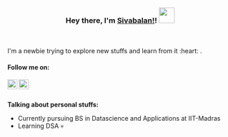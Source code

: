 ### <div align='center'>Hey there, I'm [Sivabalan!]([https://github.com/sivabalan-sv01])! <img src="https://github.com/TheDudeThatCode/TheDudeThatCode/blob/master/Assets/Hi.gif" width="35" /> </div>
<br />
<br />
I'm a newbie trying to explore new stuffs and learn from it :heart: .

#### Follow me on:
<a href="https://www.linkedin.com/in/sivabalan-sv/">
  <img align="left" alt="Sivbalan's LinkdeIN" width="22px" src="https://raw.githubusercontent.com/gauravghongde/social-icons/master/SVG/Color/LinkedIN.svg" />
</a>
<a href="https://www.instagram.com/ig_sv/">
  <img align="left" alt="Sivabalan's Instagram" width="22px" src="https://raw.githubusercontent.com/gauravghongde/social-icons/master/SVG/Color/Instagram.svg" />
</a>
<br/>
<br/>

**Talking about personal stuffs:**
- Currently pursuing BS in Datascience and Applications at IIT-Madras
- Learning DSA :skull:
